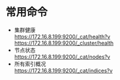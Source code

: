 # 常用命令  

* 集群健康  
https://172.16.8.199:9200/_cat/health?v  
https://172.16.8.199:9200/_cluster/health
* 节点状态  
https://172.16.8.199:9200/_cat/nodes?v  
* 所有索引概况  
https://172.16.8.199:9200/_cat/indices?v